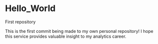 # Hello_World
First repository 

This is the first commit being made to my own personal repository! I hope this service provides valuable insight
to my analytics career. 
